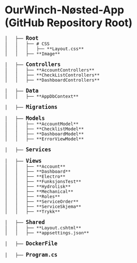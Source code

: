 # <span style="font-size:larger; font-weight:bold;">OurWinch-Nøsted-App (GitHub Repository Root)</span>

<pre>
│   ├── <span style="font-size:larger; font-weight:bold;">Root</span>         
│   │   ├── # CSS         
│   │   │   ├── **Layout.css** 
│   │   ├── **Image**         

│   ├── <span style="font-size:larger; font-weight:bold;">Controllers</span>      
│   │   ├── **AccountControllers** 
│   │   ├── **CheckListControllers** 
│   │   ├── **DashboardControllers** 

│   ├── <span style="font-size:larger; font-weight:bold;">Data</span>              
│   │   ├── **AppDbContext**   

│   ├── <span style="font-size:larger; font-weight:bold;">Migrations</span>        

│   ├── <span style="font-size:larger; font-weight:bold;">Models</span>        
│   │   ├── **AccountModel**  
│   │   ├── **ChecklistModel**
│   │   ├── **DashboardModel**
│   │   ├── **ErrorViewModel**

│   ├── <span style="font-size:larger; font-weight:bold;">Services</span>         

│   ├── <span style="font-size:larger; font-weight:bold;">Views</span>           
│   │   ├── **Account**       
│   │   ├── **Dashboard**     
│   │   ├── **Electro**       
│   │   ├── **FunksjonsTest** 
│   │   ├── **Hydrolisk**     
│   │   ├── **Mechanical**
│   │   ├── **Roles**         
│   │   ├── **ServiceOrder**  
│   │   ├── **ServiceSkjema** 
│   │   ├── **Trykk**         

│   ├── <span style="font-size:larger; font-weight:bold;">Shared</span>         
│   │   ├── **Layout.cshtml** 
│   │   ├── **appsettings.json**

│   ├── <span style="font-size:larger; font-weight:bold;">DockerFile</span>         

│   ├── <span style="font-size:larger; font-weight:bold;">Program.cs</span>
</pre>
